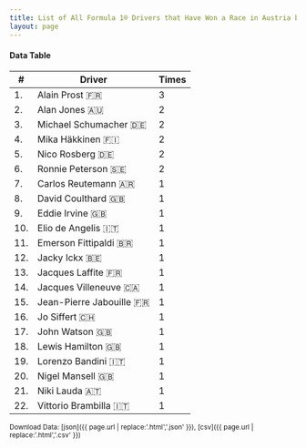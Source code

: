 ```yaml
---
title: List of All Formula 1® Drivers that Have Won a Race in Austria by Number of Times
layout: page
---
```


<canvas id="chart" width="400" height="180"></canvas>
<script>
var data = {
    "datasets": [
        {
            "backgroundColor": "#f3a935",
            "borderColor": "#f68639",
            "borderWidth": 1,
            "data": [
                3.0,
                2.0,
                2.0,
                2.0,
                2.0,
                2.0,
                1.0,
                1.0,
                1.0,
                1.0,
                1.0,
                1.0,
                1.0,
                1.0,
                1.0,
                1.0,
                1.0,
                1.0,
                1.0,
                1.0,
                1.0,
                1.0
            ],
            "label": "Times"
        }
    ],
    "labels": [
        "Alain Prost 🇫🇷",
        "Alan Jones 🇦🇺",
        "Michael Schumacher 🇩🇪",
        "Mika Häkkinen 🇫🇮",
        "Nico Rosberg 🇩🇪",
        "Ronnie Peterson 🇸🇪",
        "Carlos Reutemann 🇦🇷",
        "David Coulthard 🇬🇧",
        "Eddie Irvine 🇬🇧",
        "Elio de Angelis 🇮🇹",
        "Emerson Fittipaldi 🇧🇷",
        "Jacky Ickx 🇧🇪",
        "Jacques Laffite 🇫🇷",
        "Jacques Villeneuve 🇨🇦",
        "Jean-Pierre Jabouille 🇫🇷",
        "Jo Siffert 🇨🇭",
        "John Watson 🇬🇧",
        "Lewis Hamilton 🇬🇧",
        "Lorenzo Bandini 🇮🇹",
        "Nigel Mansell 🇬🇧",
        "Niki Lauda 🇦🇹",
        "Vittorio Brambilla 🇮🇹"
    ]
};
var options = {
  legend: {
    display: false
  },
  scales: {
    xAxes: [{
      ticks: {
        beginAtZero: true,
        maxRotation: 180,
        display: window.innerWidth > 800
      }
    }],
    yAxes: [{
      ticks: {
        beginAtZero: true
      }
    }]
  },
  onResize: function(chart, size) {
    chart.options.scales.xAxes[0].ticks.display = size.width > 800;
  }
};
new Chart("chart", {
    data: data,
    type: 'bar',
    options: options
});
</script>



#### Data Table

| # | Driver | Times |
|--|--|--|
| 1. | Alain Prost 🇫🇷 | 3 |
| 2. | Alan Jones 🇦🇺 | 2 |
| 3. | Michael Schumacher 🇩🇪 | 2 |
| 4. | Mika Häkkinen 🇫🇮 | 2 |
| 5. | Nico Rosberg 🇩🇪 | 2 |
| 6. | Ronnie Peterson 🇸🇪 | 2 |
| 7. | Carlos Reutemann 🇦🇷 | 1 |
| 8. | David Coulthard 🇬🇧 | 1 |
| 9. | Eddie Irvine 🇬🇧 | 1 |
| 10. | Elio de Angelis 🇮🇹 | 1 |
| 11. | Emerson Fittipaldi 🇧🇷 | 1 |
| 12. | Jacky Ickx 🇧🇪 | 1 |
| 13. | Jacques Laffite 🇫🇷 | 1 |
| 14. | Jacques Villeneuve 🇨🇦 | 1 |
| 15. | Jean-Pierre Jabouille 🇫🇷 | 1 |
| 16. | Jo Siffert 🇨🇭 | 1 |
| 17. | John Watson 🇬🇧 | 1 |
| 18. | Lewis Hamilton 🇬🇧 | 1 |
| 19. | Lorenzo Bandini 🇮🇹 | 1 |
| 20. | Nigel Mansell 🇬🇧 | 1 |
| 21. | Niki Lauda 🇦🇹 | 1 |
| 22. | Vittorio Brambilla 🇮🇹 | 1 |

<small>Download Data: [json]({{ page.url | replace:'.html','.json' }}), [csv]({{ page.url | replace:'.html','.csv' }})</small>
